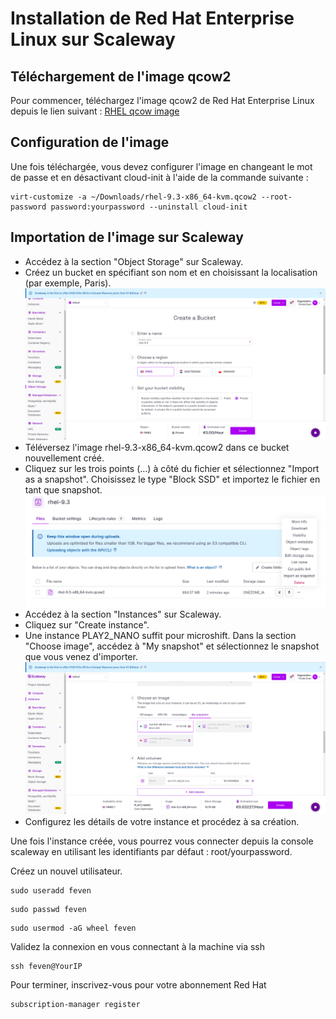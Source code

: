 # Installation de Red Hat Enterprise Linux sur Scaleway

## Téléchargement de l'image qcow2

Pour commencer, téléchargez l'image qcow2 de Red Hat Enterprise Linux depuis le lien suivant : 
[RHEL qcow image](https://access.redhat.com/downloads/content/479/ver=/rhel---9/9.3/x86_64/product-software)


## Configuration de l'image

Une fois téléchargée, vous devez configurer l'image en changeant le mot de passe et en désactivant cloud-init à l'aide de la commande suivante :

```shell
virt-customize -a ~/Downloads/rhel-9.3-x86_64-kvm.qcow2 --root-password password:yourpassword --uninstall cloud-init
```

## Importation de l'image sur Scaleway

- Accédez à la section "Object Storage" sur Scaleway.
- Créez un bucket en spécifiant son nom et en choisissant la localisation (par exemple, Paris).
![Object Storage](../images/create_bucket.png)
- Téléversez l'image rhel-9.3-x86_64-kvm.qcow2 dans ce bucket nouvellement créé.
- Cliquez sur les trois points (...) à côté du fichier et sélectionnez "Import as a snapshot". Choisissez le type "Block SSD" et importez le fichier en tant que snapshot.
![Import snapshot](../images/import-snapshot.png)
- Accédez à la section "Instances" sur Scaleway.
- Cliquez sur "Create instance".
- Une instance PLAY2_NANO suffit pour microshift. Dans la section "Choose image", accédez à "My snapshot" et sélectionnez le snapshot que vous venez d'importer.
![Create instance](../images/create-instance.png)
- Configurez les détails de votre instance et procédez à sa création.
 
Une fois l'instance créée, vous pourrez vous connecter depuis la console scaleway en utilisant les identifiants par défaut : root/yourpassword. 

Créez un nouvel utilisateur. 

```shell
sudo useradd feven
```

```shell
sudo passwd feven
```

```shell
sudo usermod -aG wheel feven
```

Validez la connexion en vous connectant à la machine via ssh

```shell
ssh feven@YourIP
```

Pour terminer, inscrivez-vous pour votre abonnement Red Hat

```shell
subscription-manager register
```







